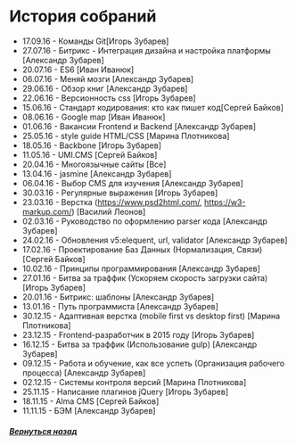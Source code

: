 # История собраний
- 17.09.16 - Команды Git[Игорь Зубарев]
- 27.07.16 - Битрикс - Интеграция дизайна и настройка платформы [Александр Зубарев]
- 20.07.16 - ES6 [Иван Иванюк]
- 06.07.16 - Меняй мозги [Александр Зубарев]
- 29.06.16 - Обзор книг [Александр Зубарев]
- 22.06.16 - Версионность css [Игорь Зубарев]
- 15.06.16 - Стандарт кодирования: кто как пишет код[Сергей Байков]
- 08.06.16 - Google map [Иван Иванюк]
- 01.06.16 - Вакансии Frontend и Backend [Александр Зубарев]
- 25.05.16 - style guide HTML/CSS [Марина Плотникова]
- 18.05.16 - Backbone [Игорь Зубарев]
- 11.05.16 - UMI.CMS [Сергей Байков]
- 20.04.16 - Многоязычные сайты [Все]  
- 13.04.16 - jasmine [Александр Зубарев]
- 06.04.16 - Выбор CMS для изучения [Александр Зубарев]
- 30.03.16 - Регулярные выражения [Игорь Зубарев]
- 23.03.16 - Верстка (https://www.psd2html.com/, https://w3-markup.com/) [Василий Леонов] 
- 02.03.16 - Руководство по оформлению parser кода [Александр Зубарев]
- 24.02.16 - Обновления v5:elequent, url, validator [Александр Зубарев]
- 17.02.16 - Проектирование Баз Данных (Нормализация, Связи) [Сергей Байков]
- 10.02.16 - Принципы программирования [Александр Зубарев]
- 27.01.16 - Битва за траффик (Ускоряем скорость загрузки сайта) [Игорь Зубарев]
- 20.01.16 - Битрикс: шаблоны [Александр Зубарев]
- 13.01.16 - Путь программиста [Александр Зубарев]
- 30.12.15 - Aдаптивная верстка (mobile first vs desktop first) [Марина Плотникова]
- 23.12.15 - Frontend-разработчик в 2015 году [Игорь Зубарев]
- 16.12.15 - Битва за траффик (Использование gulp) [Александр Зубарев]
- 09.12.15 - Работа и обучение, как все успеть (Организация рабочего процесса) [Александр Зубарев]
- 02.12.15 - Cистемы контроля версий [Марина Плотникова]
- 25.11.15 - Написание плагинов jQuery [Игорь Зубарев]
- 18.11.15 - Alma CMS [Сергей Байков]
- 11.11.15 - БЭМ [Александр Зубарев]

##### [Вернуться назад](README.md)
